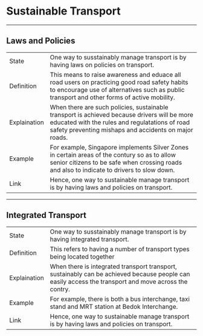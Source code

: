 # Sustainable Transport
---

## Laws and Policies

|              |                                                                                                                                                                                                         |
|--------------|---------------------------------------------------------------------------------------------------------------------------------------------------------------------------------------------------------|
| State        | One way to susstainably manage transport is by having laws on policies on transport.                                                                                                                    |
| Definition   | This means to raise awareness and eduace all road users on practicing good road safety habits to encourage use of alternatives such as public transport and other forms of active mobility.             |
| Explaination | When there are such policies, sustainable transport is achieved because drivers will be more educated with the rules and regulatations of road safety preventing mishaps and accidents on major roads.  |
| Example      | For example, Singapore implements Silver Zones in certain areas of the contury so as to allow senior citizens to be safe when crossing roads and also to indicate to drivers to slow down.              |
| Link         | Hence, one way to sustainable manage transport is by having laws and policies on transport.                                                                                                             |

---

## Integrated Transport

|              |                                                                                                                                                      |
|--------------|------------------------------------------------------------------------------------------------------------------------------------------------------|
| State        | One way to susstainably manage transport is by having integrated transport.                                                                          |
| Definition   | This refers to having a number of transport types being located together                                                                             |
| Explaination | When there is integrated transport transport, sustainably can be achieved because people can easily access the transport and move across the contry. |
| Example      | For example, there is both a bus interchange, taxi stand and MRT station at Bedok Interchange.                                                       |
| Link         | Hence, one way to sustainable manage transport is by having laws and policies on transport.                                                          |